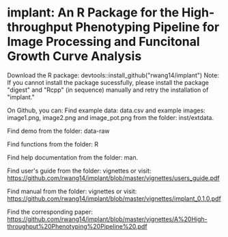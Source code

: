 # implant: An R Package for the High-throughput Phenotyping Pipeline for Image Processing and Funcitonal Growth Curve Analysis
Download the R package: 
devtools::install_github("rwang14/implant")
Note: If you cannot install the package sucessfully, please install the package "digest" and "Rcpp" (in sequence) manually and retry the installation of "implant."

On Github, you can:
Find example data: data.csv and example images: image1.png, image2.png and image_pot.png from the folder: inst/extdata.

Find demo from the folder: data-raw

Find functions from the folder: R

Find help documentation from the folder: man.

Find user's guide from the folder: vignettes or visit: https://github.com/rwang14/implant/blob/master/vignettes/users_guide.pdf

Find manual from the  folder: vignettes or visit: https://github.com/rwang14/implant/blob/master/vignettes/implant_0.1.0.pdf

Find the corresponding paper:  https://github.com/rwang14/implant/blob/master/vignettes/A%20High-throughput%20Phenotyping%20Pipeline%20.pdf
